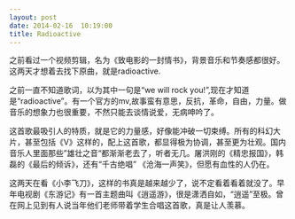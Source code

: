 ```yaml
---
layout: post
date: 2014-02-16  10:19:00
title: Radioactive
---
```



之前看过一个视频剪辑，名为《致电影的一封情书》，背景音乐和节奏感都很好。这两天才想着去找下原曲，就是radioactive.

之前一直不知道歌词，以为其中一句是“we will rock
you!”,现在才知道是“radioactive”。有一个官方的mv,故事蛮有意思，反抗，革命，自由，力量。做音乐的想象力也很重要，不然只能去谈情说爱，无病呻吟了。

这首歌最吸引人的特质，就是它的力量感，好像能冲破一切束缚。所有的科幻大片，甚至包括《V》这样的，配上这首歌，都显得极为协调，甚至更为壮观。国内音乐人里面那些”雄壮之音“都渐渐老去了，听者无几。屠洪刚的《精忠报国》，韩磊的《最后的倾诉》，还有“千古绝唱”
《沧海一声笑》，但愿有血性的人仍在。

这两天在看《小李飞刀》，这样的书真是越来越少了，说不定看着看着就没了。早年电视剧《东游记》有一首主题曲叫《逍遥游》，很是潇洒自如，“逍遥”至极。曾在网上见到有人说当年他们老师带着学生合唱这首歌，真是让人羡慕。


